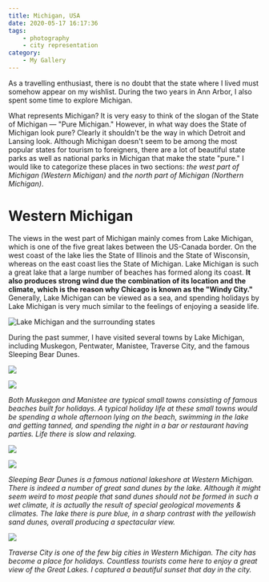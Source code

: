 ```yaml
---
title: Michigan, USA
date: 2020-05-17 16:17:36
tags: 
    - photography 
    - city representation
category: 
    - My Gallery
---
```


As a travelling enthusiast, there is no doubt that the state where I lived must somehow appear on my wishlist. During the two years in Ann Arbor, I also spent some time to explore Michigan. 

<!-- more -->

What represents Michigan? It is very easy to think of the slogan of the State of Michigan &mdash; "Pure Michigan." However, in what way does the State of Michigan look pure? Clearly it shouldn't be the way in which Detroit and Lansing look. Although Michigan doesn't seem to be among the most popular states for tourism to foreigners, there are a lot of beautiful state parks as well as national parks in Michigan that make the state "pure." I would like to categorize these places in two sections: *the west part of Michigan (Western Michigan)* and *the north part of Michigan (Northern Michigan)*.

# Western Michigan
The views in the west part of Michigan mainly comes from Lake Michigan, which is one of the five great lakes between the US-Canada border. On the west coast of the lake lies the State of Illinois and the State of Wisconsin, whereas on the east coast lies the State of Michigan. Lake Michigan is such a great lake that a large number of beaches has formed along its coast. **It also produces strong wind due the combination of its location and the climate, which is the reason why Chicago is known as the "Windy City."** Generally, Lake Michigan can be viewed as a sea, and spending holidays by Lake Michigan is very much similar to the feelings of enjoying a seaside life.

![Lake Michigan and the surrounding states](/images/lake-michigan.png)

During the past summer, I have visited several towns by Lake Michigan, including Muskegon, Pentwater, Manistee, Traverse City, and the famous Sleeping Bear Dunes.

![](/images/CZQ190818DSC01882.jpg)

![](/images/CZQ190818DSC01912.jpg)

*Both Muskegon and Manistee are typical small towns consisting of famous beaches built for holidays. A typical holiday life at these small towns would be spending a whole afternoon lying on the beach, swimming in the lake and getting tanned, and spending the night in a bar or restaurant having parties. Life there is slow and relaxing.*

![](/images/CZQ190818DSC01937.jpg)

![](/images/CZQ190818DSC01957.jpg)

*Sleeping Bear Dunes is a famous national lakeshore at Western Michigan. There is indeed a number of great sand dunes by the lake. Although it might seem weird to most people that sand dunes should not be formed in such a wet climate, it is actually the result of special geological movements & climates. The lake there is pure blue, in a sharp contrast with the yellowish sand dunes, overall producing a spectacular view.*

![](/images/CZQ190818DSC02076.jpg)

*Traverse City is one of the few big cities in Western Michigan. The city has become a place for holidays. Countless tourists come here to enjoy a great view of the Great Lakes. I captured a beautiful sunset that day in the city.*

